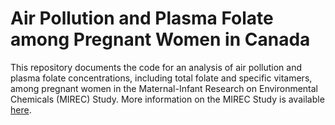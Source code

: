 # Air Pollution and Plasma Folate among Pregnant Women in Canada

This repository documents the code for an analysis of air pollution and plasma folate concentrations, including total folate and specific vitamers, among pregnant women in the Maternal-Infant Research on Environmental Chemicals (MIREC) Study. More information on the MIREC Study is available [here](https://doi.org/10.1111/ppe.12061).

